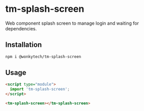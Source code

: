 # tm-splash-screen

Web component splash screen to manage login and waiting for dependencies.

## Installation
```bash
npm i @wonkytech/tm-splash-screen
```

## Usage
```html
<script type="module">
  import 'tm-splash-screen';
</script>

<tm-splash-screen></tm-splash-screen>
```
